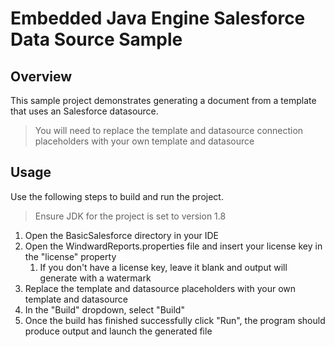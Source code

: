 # Embedded Java Engine Salesforce Data Source Sample

## Overview
This sample project demonstrates generating a document from a template that uses an Salesforce datasource.

> You will need to replace the template and datasource connection placeholders with your own template and datasource

## Usage
Use the following steps to build and run the project.

> Ensure JDK for the project is set to version 1.8

1. Open the BasicSalesforce directory in your IDE
2. Open the WindwardReports.properties file and insert your license key in the "license" property
    1. If you don't have a license key, leave it blank and output will generate with a watermark
3. Replace the template and datasource placeholders with your own template and datasource
4. In the "Build" dropdown, select "Build"
5. Once the build has finished successfully click "Run", the program should produce output and launch the generated file